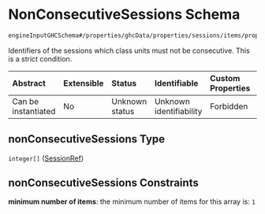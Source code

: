 # NonConsecutiveSessions Schema

```txt
engineInputGHCSchema#/properties/ghcData/properties/sessions/items/properties/sessionRelations/properties/nonConsecutiveSessions
```

Identifiers of the sessions which class units must not be consecutive. This is a strict condition.

| Abstract            | Extensible | Status         | Identifiable            | Custom Properties | Additional Properties | Access Restrictions | Defined In                                                        |
| :------------------ | :--------- | :------------- | :---------------------- | :---------------- | :-------------------- | :------------------ | :---------------------------------------------------------------- |
| Can be instantiated | No         | Unknown status | Unknown identifiability | Forbidden         | Allowed               | none                | [ghc.schema.json*](../out/ghc.schema.json "open original schema") |

## nonConsecutiveSessions Type

`integer[]` ([SessionRef](ghc-properties-ghcdata-properties-sessions-session-properties-sessionrelations-properties-nonconsecutivesessions-sessionref.md))

## nonConsecutiveSessions Constraints

**minimum number of items**: the minimum number of items for this array is: `1`
